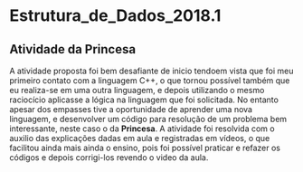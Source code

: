 # Estrutura_de_Dados_2018.1

## Atividade da Princesa
A atividade proposta foi bem desafiante de inicio tendoem vista que foi meu primeiro contato com a linguagem C++, o que tornou possível também que eu realiza-se em uma outra linguagem, e depois utilizando o mesmo raciocício aplicasse a lógica na linguagem que foi solicitada. No entanto apesar dos empasses tive a oportunidade de aprender uma nova linguagem, e desenvolver um código para resolução de um problema bem interessante, neste caso o da **Princesa**.
A atividade foi resolvida com o auxilio das explicações dadas em aula e registradas em vídeos, o que facilitou ainda mais ainda o ensino, pois foi possível praticar e refazer os códigos e depois corrigi-los revendo o video da aula.
